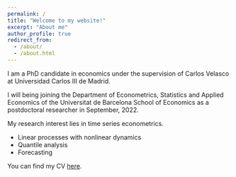 ```yaml
---
permalink: /
title: "Welcome to my website!"
excerpt: "About me"
author_profile: true
redirect_from: 
  - /about/
  - /about.html
---
```

I am a PhD candidate in economics under the supervision of Carlos Velasco at Universidad Carlos III de Madrid. 

I will being joining the Department of Econometrics, Statistics and Applied Economics of the Universitat de Barcelona School of
Economics as a postdoctoral researcher in September, 2022.    

My research interest lies in time series econometrics.
 * Linear processes with nonlinear dynamics
 * Quantile analysis
 * Forecasting 


You can find my CV <a href="https://drive.google.com/file/d/1lEi316__6nvKnv-5XCUvBZk3t5Tg4MUz/view?usp=sharing">here</a>.
